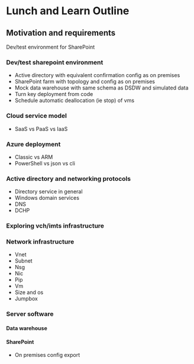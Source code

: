# Lunch and Learn Outline

## Motivation and requirements

Dev/test environment for SharePoint

### Dev/test sharepoint environment

- Active directory with equivalent confirmation config as on premises 
- SharePoint farm with topology and config as on premises 
- Mock data warehouse with same schema as DSDW and simulated data
- Turn key deployment from code
- Schedule automatic deallocation (ie stop) of vms

### Cloud service model

- SaaS vs PaaS vs IaaS



### Azure deployment

- Classic vs ARM 
- PowerShell vs json vs cli

### Active directory and networking protocols
- Directory service in general 
- Windows domain services 
- DNS 
- DCHP

### Exploring vch/imts infrastructure

### Network infrastructure 

- Vnet
- Subnet
- Nsg
- Nic
- Pip
- Vm
- Size and os
- Jumpbox

### Server software

#### Data warehouse

#### SharePoint 

- On premises config export
